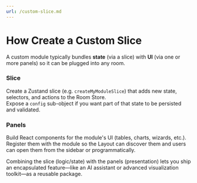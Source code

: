 ```yaml
---
url: /custom-slice.md
---
```

# How Create a Custom Slice

A custom module typically bundles **state** (via a slice) with **UI** (via one or more panels) so it can be plugged into any room.

### Slice

Create a Zustand slice (e.g. `createMyModuleSlice`) that adds new state, selectors, and actions to the Room Store.\
Expose a `config` sub-object if you want part of that state to be persisted and validated.

### Panels

Build React components for the module's UI (tables, charts, wizards, etc.).\
Register them with the module so the Layout can discover them and users can open them from the sidebar or programmatically.

Combining the slice (logic/state) with the panels (presentation) lets you ship an encapsulated feature—like an AI assistant or advanced visualization toolkit—as a reusable package.
